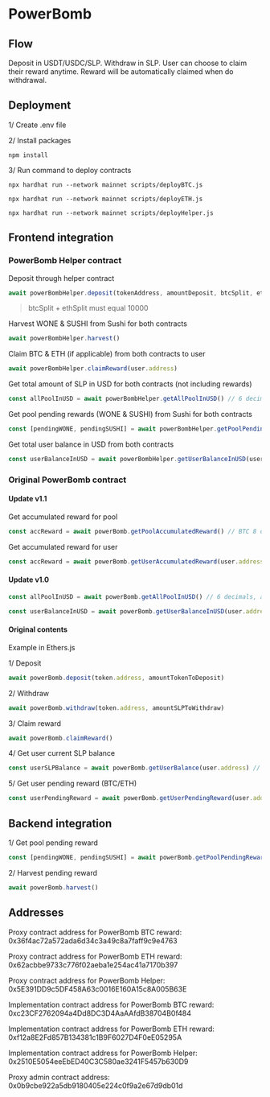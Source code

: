 # PowerBomb

## Flow

Deposit in USDT/USDC/SLP. Withdraw in SLP.
User can choose to claim their reward anytime.
Reward will be automatically claimed when do withdrawal.

## Deployment

1/ Create .env file

2/ Install packages

```
npm install
```

3/ Run command to deploy contracts

```
npx hardhat run --network mainnet scripts/deployBTC.js
```

```
npx hardhat run --network mainnet scripts/deployETH.js
```

```
npx hardhat run --network mainnet scripts/deployHelper.js
```

## Frontend integration

### PowerBomb Helper contract

Deposit through helper contract

```javascript
await powerBombHelper.deposit(tokenAddress, amountDeposit, btcSplit, ethSplit)
```

> btcSplit + ethSplit must equal 10000

Harvest WONE & SUSHI from Sushi for both contracts

```javascript
await powerBombHelper.harvest()
```

Claim BTC & ETH (if applicable) from both contracts to user

```javascript
await powerBombHelper.claimReward(user.address)
```

Get total amount of SLP in USD for both contracts (not including rewards)

```javascript
const allPoolInUSD = await powerBombHelper.getAllPoolInUSD() // 6 decimals
```

Get pool pending rewards (WONE & SUSHI) from Sushi for both contracts

```javascript
const [pendingWONE, pendingSUSHI] = await powerBombHelper.getPoolPendingReward() // 18 decimals
```

Get total user balance in USD from both contracts

```javascript
const userBalanceInUSD = await powerBombHelper.getUserBalanceInUSD(user.address) // 6 decimals
```

### Original PowerBomb contract

#### Update v1.1

Get accumulated reward for pool

```javascript
const accReward = await powerBomb.getPoolAccumulatedReward() // BTC 8 decimals, ETH 18 decimals
```

Get accumulated reward for user

```javascript
const accReward = await powerBomb.getUserAccumulatedReward(user.address) // BTC 8 decimals, ETH 18 decimals
```

#### Update v1.0

```javascript
const allPoolInUSD = await powerBomb.getAllPoolInUSD() // 6 decimals, all pool not including rewards (BTC/ETH)
```

```javascript
const userBalanceInUSD = await powerBomb.getUserBalanceInUSD(user.address) // 6 decimals
```

#### Original contents

Example in Ethers.js

1/ Deposit

```javascript
await powerBomb.deposit(token.address, amountTokenToDeposit)
```

2/ Withdraw

```javascript
await powerBomb.withdraw(token.address, amountSLPToWithdraw)
```

3/ Claim reward

```javascript
await powerBomb.claimReward()
```

4/ Get user current SLP balance

```javascript
const userSLPBalance = await powerBomb.getUserBalance(user.address) // 18 decimals
```

5/ Get user pending reward (BTC/ETH)

```javascript
const userPendingReward = await powerBomb.getUserPendingReward(user.address)  // BTC 8 decimals, ETH 18 decimals
```

## Backend integration

1/ Get pool pending reward

```javascript
const [pendingWONE, pendingSUSHI] = await powerBomb.getPoolPendingReward()
```

2/ Harvest pending reward

```javascript
await powerBomb.harvest()
```

## Addresses

Proxy contract address for PowerBomb BTC reward: 0x36f4ac72a572ada6d34c3a49c8a7faff9c9e4763

Proxy contract address for PowerBomb ETH reward: 0x62acbbe9733c776f02aeba1e254ac41a7170b397

Proxy contract address for PowerBomb Helper: 0x5E391DD9c5DF458A63c0016E160A15c8A005B63E

Implementation contract address for PowerBomb BTC reward: 0xc23CF2762094a4Dd8DC3D4AaAAfdB38704B0f484

Implementation contract address for PowerBomb ETH reward: 0xf12a8E2Fd857B134381c1B9F6027D4F0eE05295A

Implementation contract address for PowerBomb Helper: 0x2510E5054eeEbED40C3C580ae3241F5457b630D9

Proxy admin contract address: 0x0b9cbe922a5db9180405e224c0f9a2e67d9db01d